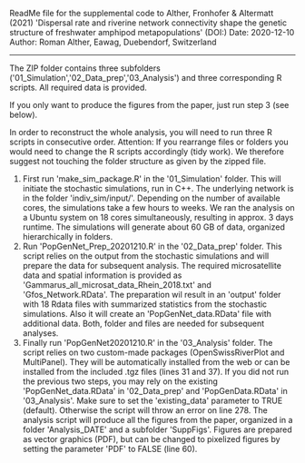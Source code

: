 ReadMe file for the supplemental code to Alther, Fronhofer & Altermatt (2021) 'Dispersal rate and riverine network connectivity shape the genetic structure of freshwater amphipod metapopulations' (DOI:)
Date: 2020-12-10
Author: Roman Alther, Eawag, Duebendorf, Switzerland
************************************************************************************

The ZIP folder contains three subfolders ('01_Simulation','02_Data_prep','03_Analysis') and three corresponding R scripts. All required data is provided.

If you only want to produce the figures from the paper, just run step 3 (see below).

In order to reconstruct the whole analysis, you will need to run three R scripts in consecutive order. Attention: If you rearrange files or folders you would need to change the R scripts accordingly (tidy work). We therefore suggest not touching the folder structure as given by the zipped file.

1) First run 'make_sim_package.R' in the '01_Simulation' folder. This will initiate the stochastic simulations, run in C++. The underlying network is in the folder 'indiv_sim/input/'. Depending on the number of available cores, the simulations take a few hours to weeks. We ran the analysis on a Ubuntu system on 18 cores simultaneously, resulting in approx. 3 days runtime. The simulations will generate about 60 GB of data, organized hierarchically in folders.
2) Run 'PopGenNet_Prep_20201210.R' in the '02_Data_prep' folder. This script relies on the output from the stochastic simulations and will prepare the data for subsequent analysis. The required microsatellite data and spatial information is provided as 'Gammarus_all_microsat_data_Rhein_2018.txt' and 'Gfos_Network.RData'. The preparation wil result in an 'output' folder with 18 Rdata files with summarized statistics from the stochastic simulations. Also it will create an 'PopGenNet_data.RData' file with additional data. Both, folder and files are needed for subsequent analyses.
3) Finally run 'PopGenNet20201210.R' in the '03_Analysis' folder. The script relies on two custom-made packages (OpenSwissRiverPlot and MultiPanel). They will be automatically installed from the web or can be installed from the included .tgz files (lines 31 and 37). If you did not run the previous two steps, you may rely on the existing 'PopGenNet_data.RData' in '02_Data_prep' and 'PopGenData.RData' in '03_Analysis'. Make sure to set the 'existing_data' parameter to TRUE (default). Otherwise the script will throw an error on line 278. The analysis script will produce all the figures from the paper, organized in a folder 'Analysis_DATE' and a subfolder 'SuppFigs'. Figures are prepared as vector graphics (PDF), but can be changed to pixelized figures by setting the parameter 'PDF' to FALSE (line 60).